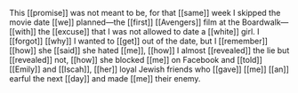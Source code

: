 This [[promise]] was not meant to be, for that [[same]] week I skipped the movie date [[we]] planned—the [[first]] [[Avengers]] film at the Boardwalk—[[with]] the [[excuse]] that I was not allowed to date a [[white]] girl. I [[forgot]] [[why]] I wanted to [[get]] out of the date, but I [[remember]] [[how]] she [[said]] she hated [[me]], [[how]] I almost [[revealed]] the lie but [[revealed]] not, [[how]] she blocked [[me]] on Facebook and [[told]] [[Emily]] and [[Iscah]], [[her]] loyal Jewish friends who [[gave]] [[me]] [[an]] earful the next [[day]] and made [[me]] their enemy. 
  

